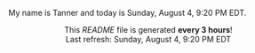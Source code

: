My name is Tanner and today is Sunday, August 4, 9:20 PM EDT.

<p align="center">This <i>README</i> file is generated <b>every 3 hours</b>!</br>Last refresh: Sunday, August 4, 9:20 PM EDT<br /></p>
